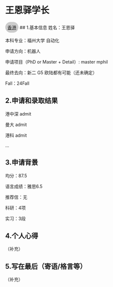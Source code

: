 # 王恩驿学长
<a href="https://fzu-fly.online/flying/jk/" style="display: inline-block; width: fit-content; padding: 0.5em;border-radius: 500px; background-color: #ccc;">
  香港
</a>
## 1.基本信息
姓名：王恩驿

本科专业：福州大学 自动化

申请方向：机器人

申请项目（PhD or Master + Detail）: master mphil

最终去向：新二 G5 欧陆都有可能（还未确定）

Fall：24Fall

## 2.申请和录取结果

港中深 admit

曼大 admit

港科 admit

...

## 3.申请背景
均分：87.5

语言成绩：雅思6.5

推荐信：无

科研：4项

实习：3段

## 4.个人心得
（补充）


## 5.写在最后（寄语/格言等）
（补充）


